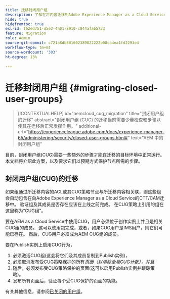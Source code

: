 ```yaml
---
title: 迁移封闭用户组
description: 了解在将内容迁移到Adobe Experience Manager as a Cloud Service后启用封闭用户组所需的特殊注意事项。
hide: true
hidefromtoc: true
exl-id: f62ed751-d5e2-4a01-8910-c844afab5733
feature: Migration
role: Admin
source-git-commit: c721a8db801602389822222b08ca4ea1fd2293e4
workflow-type: tm+mt
source-wordcount: '303'
ht-degree: 13%

---
```



# 迁移封闭用户组 {#migrating-closed-user-groups}

>[!CONTEXTUALHELP]
>id="aemcloud_cug_migration"
>title="封闭用户组的迁移"
>abstract="封闭用户组 (CUG) 的迁移当前需要少量检查和步骤以使其在迁移后正常发挥作用。"
>additional-url="https://experienceleague.adobe.com/docs/experience-manager-65/administering/security/closed-user-groups.html#" text="AEM 中的封闭用户组"

目前，封闭用户组(CUG)需要一些额外的步骤才能在迁移的目标环境中正常运行。 本文档将介绍此方案，以及要求它们以预期方式保护节点所需的步骤。

## 封闭用户组(CUG)的迁移

如果组通过所迁移内容的ACL或其CUG策略节点与所迁移内容相关联，则这些组会自动包含在向Adobe Experience Manager as a Cloud Service的CTT/CAM迁移中。 验证组及其成员是否存在应该在上线之前完成。 在CUG策略上引用的组在这里称为“CUG组”。

要在AEM as a Cloud Service中使用CUG，用户必须位于创作实例上并且是相关CUG组的成员。  这可以使用包完成，或者，如果CUG用户是IMS用户，则它们可能已存在。  然后，CUG用户必须成为AEM CUG组的成员。

要在Publish实例上启用CUG行为，
1. 必须激活CUG组(这会将它们及其成员复制到Publish实例)，
1. 必须取消发布受CUG策略保护的所有&#x200B;*页面（以清除全局CUG计数），并且*
1. 随后，必须发布受CUG策略保护的页面(这可以启用Publish实例并跟踪策略)。
1. 发布所有页面后，验证每个受CUG保护的页面的功能。

有关其他信息，请参阅[已关闭的用户组](https://experienceleague.adobe.com/docs/experience-manager-65/administering/security/closed-user-groups.html#)。
